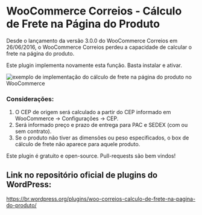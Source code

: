 # WooCommerce Correios - Cálculo de Frete na Página do Produto

Desde o lançamento da versão 3.0.0 do WooCommerce Correios em 26/06/2016, o WooCommerce Correios perdeu a capacidade de calcular o frete na página do produto.

Este plugin implementa novamente esta função. Basta instalar e ativar.

![exemplo de implementação do cálculo de frete na página do produto no WooCommerce](https://www.lucasbustamante.com.br/uploads/u/2018/03/dia-15_16h46m15s_chrome.jpg)

### Considerações:
1. O CEP de origem será calculado a partir do CEP informado em WooCommerce -> Configurações -> CEP.
2. Será informado preço e prazo de entrega para PAC e SEDEX (com ou sem contrato).
3. Se o produto não tiver as dimensões ou peso especificados, o box de cálculo de frete não aparece para aquele produto.

Este plugin é gratuito e open-source. Pull-requests são bem vindos!

## Link no repositório oficial de plugins do WordPress:
https://br.wordpress.org/plugins/woo-correios-calculo-de-frete-na-pagina-do-produto/
